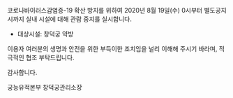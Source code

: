 코로나바이러스감염증-19 확산 방지를 위하여 2020년 8월 19일(수) 0시부터 별도공지시까지 실내 시설에 대해 관람 중지를 실시합니다.
- 대상시설: 창덕궁 약방

이용자 여러분의 생명과 안전을 위한 부득이한 조치임을 널리 이해해 주시기 바라며, 적극적인 협조 부탁드립니다.

감사합니다.

궁능유적본부 창덕궁관리소장